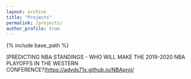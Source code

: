 ```yaml
---
layout: archive
title: "Projects"
permalink: /projects/
author_profile: true
---
```


{% include base_path %}


[PREDICTING NBA STANDINGS - WHO WILL MAKE THE 2019-2020 NBA PLAYOFFS IN THE WESTERN CONFERENCE?]https://advds71x.github.io/NBAproj/
